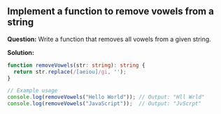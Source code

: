 ## Implement a function to remove vowels from a string

**Question:** Write a function that removes all vowels from a given string.

**Solution:**
```typescript
function removeVowels(str: string): string {
  return str.replace(/[aeiou]/gi, '');
}

// Example usage
console.log(removeVowels("Hello World")); // Output: "Hll Wrld"
console.log(removeVowels("JavaScript"));  // Output: "JvScrpt"
